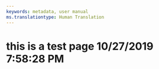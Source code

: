```yaml
---
keywords: metadata, user manual
ms.translationtype: Human Translation
---
```

# this is a test page 10/27/2019 7:58:28 PM